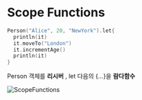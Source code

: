 # Scope Functions

```kotlin
Person("Alice", 20, "NewYork").let{
  println(it)
  it.moveTo("London")
  it.incrementAge()
  println(it)
}
```
Person 객체를 **리시버** , let 다음의 {...}을 **람다함수**

![ScopeFunctions](https://user-images.githubusercontent.com/59492694/78527500-fe0bf980-7817-11ea-96f6-e84e8c4860ec.png)
